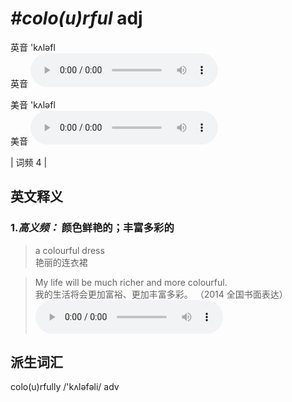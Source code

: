 # ***\#colo(u)rful*** adj
英音 'kʌləfl  
英音
<audio src="./media/colo(u)rful-B.aac" controls="controls"></audio>

美音 'kʌləfl  
美音
<audio src="./media/colo(u)rful.aac" controls="controls"></audio>



| 词频 4 |  

英文释义
---
### 1.*高义频：* **颜色鲜艳的；丰富多彩的**  

 > a colourful dress  
 > 艳丽的连衣裙    

 > My life will be much richer and more colourful.  
 > 我的生活将会更加富裕、更加丰富多彩。  （2014 全国书面表达）  
<audio src="./media/colourful50.aac" controls="controls"></audio>


派生词汇
---
colo(u)rfully /'kʌləfəli/ adv   

